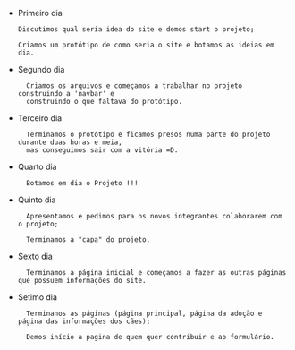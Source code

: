   - Primeiro dia 

        Discutimos qual seria idea do site e demos start o projeto;
        
        Criamos um protótipo de como seria o site e botamos as ideias em dia.

- Segundo dia

        Criamos os arquivos e começamos a trabalhar no projeto construindo a 'navbar' e
        construindo o que faltava do protótipo.

- Terceiro dia

        Terminamos o protótipo e ficamos presos numa parte do projeto durante duas horas e meia,
        mas conseguimos sair com a vitória =D.

- Quarto dia

        Botamos em dia o Projeto !!!

- Quinto dia

        Apresentamos e pedimos para os novos integrantes colaborarem com o projeto;

        Terminamos a "capa" do projeto.

- Sexto dia

        Terminamos a página inicial e começamos a fazer as outras páginas que possuem informações do site.

- Setimo dia
        
        Terminanos as páginas (página principal, página da adoção e página das informações dos cães);

        Demos início a pagina de quem quer contribuir e ao formulário.

